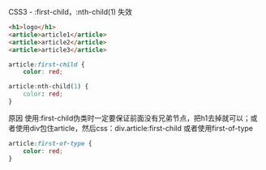 CSS3 - :first-child，:nth-child(1) 失效
```html
<h1>logo</h1>
<article>article1</article>
<article>article2</article>
<article>article3</article>
```
```css
article:first-child {
    color: red;

article:nth-child(1) {
    color: red;
}​
```
原因 使用:first-child伪类时一定要保证前面没有兄弟节点，把h1去掉就可以；或者使用div包住article，然后css：div.article:first-child
    或者使用first-of-type
```css
article:first-of-type {
    color: red;
}​
```
